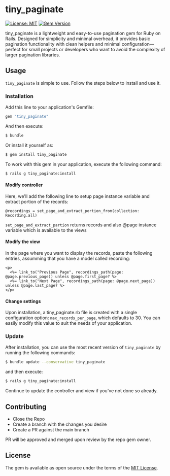 # tiny\_paginate
  [![License: MIT](https://img.shields.io/badge/License-MIT-yellow.svg)](https://opensource.org/licenses/MIT) [![Gem Version](https://badge.fury.io/rb/tiny_paginate@2x.png?icon=si%3Arubygems)](https://badge.fury.io/rb/tiny_paginate)

tiny_paginate is a lightweight and easy-to-use pagination gem for Ruby on Rails. Designed for simplicity and minimal overhead, it provides basic pagination functionality with clean helpers and minimal configuration—perfect for small projects or developers who want to avoid the complexity of larger pagination libraries.

## Usage
`tiny_paginate` is simple to use. Follow the steps below to install and use it.

### Installation
Add this line to your application's Gemfile:

```ruby
gem "tiny_paginate"
```

And then execute:
```bash
$ bundle
```

Or install it yourself as:
```bash
$ gem install tiny_paginate
```
To work with this gem in your application, execute the following command:
 ```bash
$ rails g tiny_paginate:install
```

#### Modify controller
Here, we'll add the following line to setup page instance variable and extract portion of the records:
 
```
@recordings = set_page_and_extract_portion_from(collection: Recording.all)
```
`set_page_and_extract_partion` returns records and also @page instance variable which is available to the views

#### Modify the view
In the page where you want to display the records, paste the following entries, assumming that you have a model called recording:
```
<p>
  <%= link_to("Previous Page", recordings_path(page: @page.previous_page)) unless @page.first_page? %>
  <%= link_to("Next Page", recordings_path(page: @page.next_page)) unless @page.last_page? %>
</p>  
```

#### Change settings
Upon installation, a tiny_paginate.rb file is created with a single configuration option: `max_records_per_page`, which defaults to 30. You can easily modify this value to suit the needs of your application.

### Update
After installation, you can use the most recent version of `tiny_paginate` by running the following commands:
```bash
$ bundle update --conservative tiny_paginate
```
and then execute:
```bash
$ rails g tiny_paginate:install
```
Continue to update the controller and view if you've not done so already.


## Contributing
* Close the Repo
* Create a branch with the changes you desire
* Create a PR against the main branch 

PR will be approved and merged upon review by the repo gem owner.

## License
The gem is available as open source under the terms of the [MIT License](https://opensource.org/licenses/MIT).
